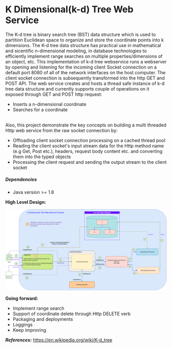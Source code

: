 # K Dimensional(k-d) Tree Web Service
The K-d tree is binary search tree (BST) data structure which is used to partition Euclidean space to organize and store the coordinate points into k dimensions. The K-d tree data structure has practical use in mathematical and sicentific n-dimensional modeling, in database technologies to efficiently implement range searches on multiple properties/dimensions of an object, etc.
This implementation of k-d tree webservice runs a webserver by opening and listening for the incoming client Socket connection on a default port 8080 of all of the network interfaces on the host computer. The client socket connection is subsequently transformed into the http GET and POST API. The web service creates and hosts a thread safe instance of k-d tree data structure and currently supports couple of operations on it exposed through GET and POST http request:
- Inserts a n-dimensional coordinate
- Searches for a coordinate
<br />
Also, this project demonstrate the key concepts on building a multi threaded Http web service from the raw socket connection by:

- Offloading client socket connection processing on a cached thread pool
- Reading the client socket's input stream data for the Http method name (e.g Get, Post etc.), headers, request body content etc. and converting them into the typed objects
- Processing the client request and sending the output stream to the client socket

##### Dependencies
- Java version >= 1.8

**High Level Design:**

![alternativetext](/kd-tree-webservice-design.png)


**Going forward:**
- Implement range search
- Support of coordinate delete through Http DELETE verb
- Packaging and deployments
- Loggings
- Keep improving

***References:***
https://en.wikipedia.org/wiki/K-d_tree

